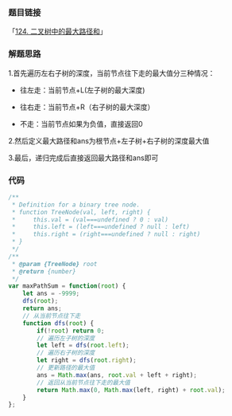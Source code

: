 ### 题目链接

「[124. 二叉树中的最大路径和](https://leetcode.cn/problems/binary-tree-maximum-path-sum/)」

### 解题思路

1.首先遍历左右子树的深度，当前节点往下走的最大值分三种情况：

* 往左走：当前节点+L(左子树的最大深度)

* 往右走：当前节点+R（右子树的最大深度）

* 不走：当前节点如果为负值，直接返回0

2.然后定义最大路径和ans为根节点+左子树+右子树的深度最大值

3.最后，递归完成后直接返回最大路径和ans即可

### 代码

```javascript
/**
 * Definition for a binary tree node.
 * function TreeNode(val, left, right) {
 *     this.val = (val===undefined ? 0 : val)
 *     this.left = (left===undefined ? null : left)
 *     this.right = (right===undefined ? null : right)
 * }
 */
/**
 * @param {TreeNode} root
 * @return {number}
 */
var maxPathSum = function(root) {
    let ans = -9999; 
    dfs(root);
    return ans;
    // 从当前节点往下走
    function dfs(root) {
        if(!root) return 0;
        // 遍历左子树的深度
        let left = dfs(root.left);
        // 遍历右子树的深度
        let right = dfs(root.right);
        // 更新路径的最大值
        ans = Math.max(ans, root.val + left + right);
        // 返回从当前节点往下走的最大值
        return Math.max(0, Math.max(left, right) + root.val);
    }
};
```

